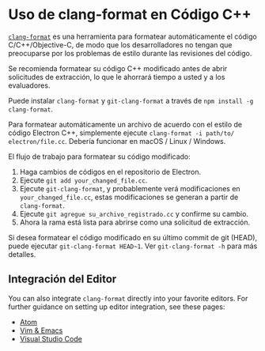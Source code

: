# Uso de clang-format en Código C++

[`clang-format`](http://clang.llvm.org/docs/ClangFormat.html) es una herramienta para formatear automáticamente el código C/C++/Objective-C, de modo que los desarrolladores no tengan que preocuparse por los problemas de estilo durante las revisiones del código.

Se recomienda formatear su código C++ modificado antes de abrir solicitudes de extracción, lo que le ahorrará tiempo a usted y a los evaluadores.

Puede instalar `clang-format` y `git-clang-format` a través de `npm install -g clang-format`.

Para formatear automáticamente un archivo de acuerdo con el estilo de código Electron C++, simplemente ejecute `clang-format -i path/to/ electron/file.cc`. Debería funcionar en macOS / Linux / Windows.

El flujo de trabajo para formatear su código modificado:

1. Haga cambios de códigos en el repositorio de Electron.
2. Ejecute `git add your_changed_file.cc`.
3. Ejecute `git-clang-format`, y probablemente verá modificaciones en `your_changed_file.cc`, estas modificaciones se generan a partir de `clang-format`.
4. Ejecute `git agregue su_archivo_registrado.cc` y confirme su cambio.
5. Ahora la rama está lista para abrirse como una solicitud de extracción.

Si desea formatear el código modificado en su último commit de git (HEAD), puede ejecutar `git-clang-format HEAD~1`. Ver `git-clang-format -h` para más detalles.

## Integración del Editor

You can also integrate `clang-format` directly into your favorite editors. For further guidance on setting up editor integration, see these pages:

- [Atom](https://atom.io/packages/clang-format)
- [Vim & Emacs](http://clang.llvm.org/docs/ClangFormat.html#vim-integration)
- [Visual Studio Code](https://marketplace.visualstudio.com/items?itemName=xaver.clang-format)
